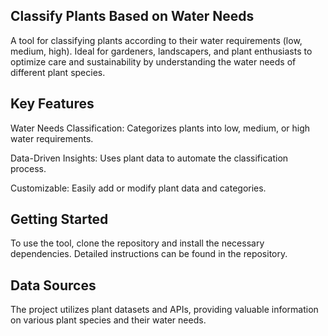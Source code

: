 ## Classify Plants Based on Water Needs
A tool for classifying plants according to their water requirements (low, medium, high). Ideal for gardeners, landscapers, and plant enthusiasts to optimize care and sustainability by understanding the water needs of different plant species.

## Key Features
Water Needs Classification: Categorizes plants into low, medium, or high water requirements.

Data-Driven Insights: Uses plant data to automate the classification process.

Customizable: Easily add or modify plant data and categories.

## Getting Started
To use the tool, clone the repository and install the necessary dependencies. Detailed instructions can be found in the repository.

## Data Sources
The project utilizes plant datasets and APIs, providing valuable information on various plant species and their water needs.
